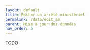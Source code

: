 ```yaml
---
layout: default
title: Éditer un arrêté ministériel
permalink: /data/edit_am
parent: Mise à jour des données
nav_order: 5
---
```


TODO
